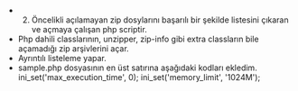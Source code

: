 * 2. Öncelikli açılamayan zip dosylarını başarılı bir şekilde listesini çıkaran ve açmaya çalışan php scriptir.
* Php dahili classlarının, unzipper, zip-info gibi extra classların bile açamadığı zip arşivlerini açar.
* Ayrıntılı listeleme yapar.
* sample.php dosyasının en üst satırına aşağıdaki kodları ekledim.
ini_set('max_execution_time', 0);
ini_set('memory_limit', '1024M');
